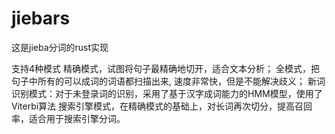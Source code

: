 # jiebars

这是jieba分词的rust实现

支持4种模式
精确模式，试图将句子最精确地切开，适合文本分析；
全模式，把句子中所有的可以成词的词语都扫描出来, 速度非常快，但是不能解决歧义；
新词识别模式：对于未登录词的识别，采用了基于汉字成词能力的HMM模型，使用了Viterbi算法
搜索引擎模式，在精确模式的基础上，对长词再次切分，提高召回率，适合用于搜索引擎分词。
